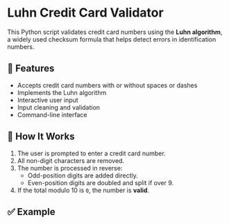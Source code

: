 # Luhn Credit Card Validator

This Python script validates credit card numbers using the **Luhn algorithm**, a widely used checksum formula that helps detect errors in identification numbers.

## 📌 Features

- Accepts credit card numbers with or without spaces or dashes
- Implements the Luhn algorithm
- Interactive user input
- Input cleaning and validation
- Command-line interface

## 🚀 How It Works

1. The user is prompted to enter a credit card number.
2. All non-digit characters are removed.
3. The number is processed in reverse:
   - Odd-position digits are added directly.
   - Even-position digits are doubled and split if over 9.
4. If the total modulo 10 is `0`, the number is **valid**.

## ✅ Example